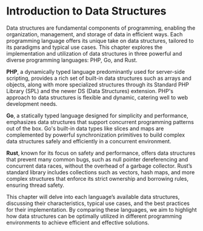 # Introduction to Data Structures

Data structures are fundamental components of programming, enabling the organization, management, and storage of data in efficient ways. Each programming language offers its unique take on data structures, tailored to its paradigms and typical use cases. This chapter explores the implementation and utilization of data structures in three powerful and diverse programming languages: PHP, Go, and Rust.

**PHP**, a dynamically typed language predominantly used for server-side scripting, provides a rich set of built-in data structures such as arrays and objects, along with more specialized structures through its Standard PHP Library (SPL) and the newer DS (Data Structures) extension. PHP's approach to data structures is flexible and dynamic, catering well to web development needs.

**Go**, a statically typed language designed for simplicity and performance, emphasizes data structures that support concurrent programming patterns out of the box. Go's built-in data types like slices and maps are complemented by powerful synchronization primitives to build complex data structures safely and efficiently in a concurrent environment.

**Rust**, known for its focus on safety and performance, offers data structures that prevent many common bugs, such as null pointer dereferencing and concurrent data races, without the overhead of a garbage collector. Rust’s standard library includes collections such as vectors, hash maps, and more complex structures that enforce its strict ownership and borrowing rules, ensuring thread safety.

This chapter will delve into each language’s available data structures, discussing their characteristics, typical use cases, and the best practices for their implementation. By comparing these languages, we aim to highlight how data structures can be optimally utilized in different programming environments to achieve efficient and effective solutions.
